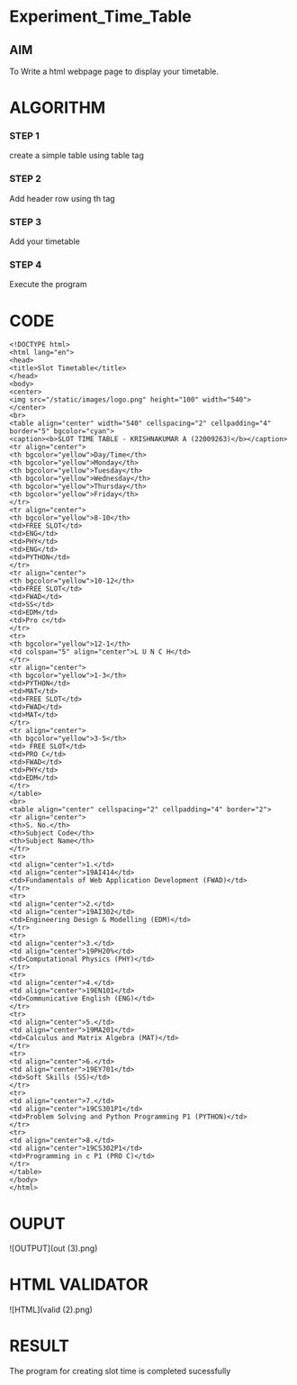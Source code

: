 # Experiment_Time_Table

## AIM
To Write a html webpage page to display your timetable.

# ALGORITHM
### STEP 1
create a simple table using table tag

### STEP 2
Add header row using th tag

### STEP 3
Add your timetable

### STEP 4
Execute the program

# CODE
```
<!DOCTYPE html>
<html lang="en">
<head>
<title>Slot Timetable</title>
</head>
<body>
<center>
<img src="/static/images/logo.png" height="100" width="540">
</center>
<br>
<table align="center" width="540" cellspacing="2" cellpadding="4" border="5" bgcolor="cyan">
<caption><b>SLOT TIME TABLE - KRISHNAKUMAR A (22009263)</b></caption>
<tr align="center">
<th bgcolor="yellow">Day/Time</th>
<th bgcolor="yellow">Monday</th>
<th bgcolor="yellow">Tuesday</th>
<th bgcolor="yellow">Wednesday</th>
<th bgcolor="yellow">Thursday</th>
<th bgcolor="yellow">Friday</th>
</tr>
<tr align="center">
<th bgcolor="yellow">8-10</th>
<td>FREE SLOT</td>
<td>ENG</td>
<td>PHY</td>
<td>ENG</td>
<td>PYTHON</td>
</tr>
<tr align="center">
<th bgcolor="yellow">10-12</th>
<td>FREE SLOT</td>
<td>FWAD</td>
<td>SS</td>
<td>EDM</td>
<td>Pro c</td>
</tr>
<tr>
<th bgcolor="yellow">12-1</th>
<td colspan="5" align="center">L U N C H</td>
</tr>
<tr align="center">
<th bgcolor="yellow">1-3</th>
<td>PYTHON</td>
<td>MAT</td>
<td>FREE SLOT</td>
<td>FWAD</td>
<td>MAT</td>
</tr>
<tr align="center">
<th bgcolor="yellow">3-5</th>
<td> FREE SLOT</td>
<td>PRO C</td>
<td>FWAD</td>
<td>PHY</td>
<td>EDM</td>
</tr>
</table>
<br>
<table align="center" cellspacing="2" cellpadding="4" border="2">
<tr align="center">
<th>S. No.</th>
<th>Subject Code</th>
<th>Subject Name</th>
</tr>
<tr>
<td align="center">1.</td>
<td align="center">19AI414</td>
<td>Fundamentals of Web Application Development (FWAD)</td>
</tr>
<tr>
<td align="center">2.</td>
<td align="center">19AI302</td>
<td>Engineering Design & Modelling (EDM)</td>
</tr>
<tr>
<td align="center">3.</td>
<td align="center">19PH20%</td>
<td>Computational Physics (PHY)</td>
</tr>
<tr>
<td align="center">4.</td>
<td align="center">19EN101</td>
<td>Communicative English (ENG)</td>
</tr>
<tr>
<td align="center">5.</td>
<td align="center">19MA201</td>
<td>Calculus and Matrix Algebra (MAT)</td>
</tr>
<tr>
<td align="center">6.</td>
<td align="center">19EY701</td>
<td>Soft Skills (SS)</td>
</tr>
<tr>
<td align="center">7.</td>
<td align="center">19CS301P1</td>
<td>Problem Solving and Python Programming P1 (PYTHON)</td>
</tr>
<tr>
<td align="center">8.</td>
<td align="center">19CS302P1</td>
<td>Programming in c P1 (PRO C)</td>
</tr>
</table>
</body>
</html>
```

# OUPUT
![OUTPUT](out (3).png)

# HTML VALIDATOR
![HTML](valid (2).png)

# RESULT
The program for creating slot time is completed  sucessfully